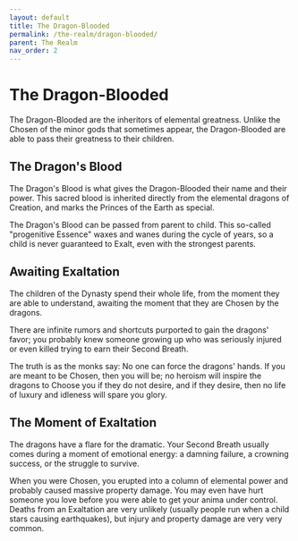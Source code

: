 ```yaml
---
layout: default
title: The Dragon-Blooded
permalink: /the-realm/dragon-blooded/
parent: The Realm
nav_order: 2
---
```


# The Dragon-Blooded

The Dragon-Blooded are the inheritors of elemental greatness. Unlike the Chosen
of the minor gods that sometimes appear, the Dragon-Blooded are able to pass
their greatness to their children.

## The Dragon's Blood

The Dragon's Blood is what gives the Dragon-Blooded their name and their power.
This sacred blood is inherited directly from the elemental dragons of Creation,
and marks the Princes of the Earth as special.

The Dragon's Blood can be passed from parent to child. This so-called
"progenitive Essence" waxes and wanes during the cycle of years, so a child is
never guaranteed to Exalt, even with the strongest parents.

## Awaiting Exaltation

The children of the Dynasty spend their whole life, from the moment they are
able to understand, awaiting the moment that they are Chosen by the dragons.

There are infinite rumors and shortcuts purported to gain the dragons' favor;
you probably knew someone growing up who was seriously injured or even killed
trying to earn their Second Breath.

The truth is as the monks say: No one can force the dragons' hands. If you are
meant to be Chosen, then you will be; no heroism will inspire the dragons to
Choose you if they do not desire, and if they desire, then no life of luxury
and idleness will spare you glory.

## The Moment of Exaltation

The dragons have a flare for the dramatic. Your Second Breath usually comes
during a moment of emotional energy: a damning failure, a crowning success, or
the struggle to survive.

When you were Chosen, you erupted into a column of elemental power and probably
caused massive property damage. You may even have hurt someone you love before
you were able to get your anima under control. Deaths from an Exaltation are
very unlikely (usually people run when a child stars causing earthquakes), but
injury and property damage are very very common.
